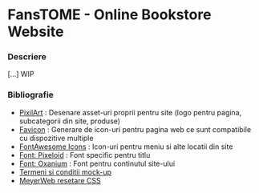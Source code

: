 # FansTOME - Online Bookstore Website

### Descriere

[...] WIP


### Bibliografie
- [PixilArt](https://www.pixilart.com/draw) : Desenare asset-uri proprii pentru site (logo pentru pagina, subcategorii din site, produse)
- [Favicon](https://realfavicongenerator.net) : Generare de icon-uri pentru pagina web ce sunt compatibile cu dispozitive multiple
- [FontAwesome Icons](https://fontawesome.com/search?ic=free) : Icon-uri pentru meniu si alte locatii din site
- [Font: Pixeloid](https://ggbot.itch.io/pixeloid-font) : Font specific pentru titlu
- [Font: Oxanium](https://fonts.google.com/specimen/Oxanium) : Font pentru continutul site-ului
- [Termeni si conditii mock-up](https://www.termsandconditionsgenerator.com)
- [MeyerWeb resetare CSS](https://meyerweb.com/eric/tools/css/reset/)
